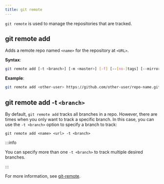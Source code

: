 ```yaml
---
title: git remote
---
```


`git remote` is used to manage the repositories that are tracked.

## git remote add

Adds a remote repo named `<name>` for the repository at `<URL>`.

**Syntax**:

```bash
git remote add [-t <branch>] [-m <master>] [-f] [--[no-]tags] [--mirror=(fetch|push)] <name> <URL>
```

**Example**:

```bash
git remote add <other-user> https://github.com/other-user/repo-name.git
```

## git remote add -t `<branch>`

By default, `git remote add` tracks all branches in a repo. However, there are times when you only want to track a specific branch. In this case, you can use the `-t <branch>` option to specify a branch to track:

```
git remote add <name> <url> -t <branch>
```

:::info

You can specify more than one `-t <branch>` to track multiple desired branches.

:::

For more information, see [git-remote](https://git-scm.com/docs/git-remote).